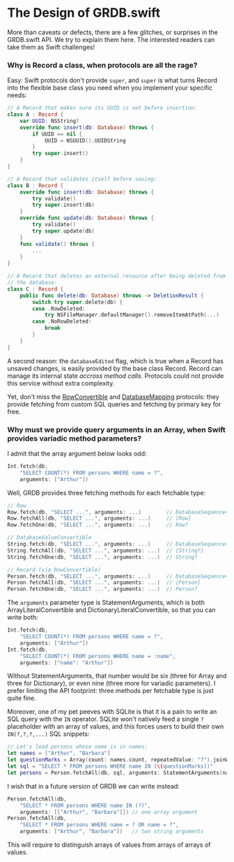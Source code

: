 The Design of GRDB.swift
========================

More than caveats or defects, there are a few glitches, or surprises in the GRDB.swift API. We try to explain them here. The interested readers can take them as Swift challenges!


### Why is Record a class, when protocols are all the rage?

Easy: Swift protocols don't provide `super`, and `super` is what turns Record into the flexible base class you need when you implement your specific needs:

```swift
// A Record that makes sure its UUID is set before insertion:
class A : Record {
    var UUID: NSString?
    override func insert(db: Database) throws {
        if UUID == nil {
            UUID = NSUUID().UUIDString
        }
        try super.insert()
    }
}

// A Record that validates itself before saving:
class B : Record {
    override func insert(db: Database) throws {
        try validate()
        try super.insert(db)
    }
    override func update(db: Database) throws {
        try validate()
        try super.update(db)
    }
    func validate() throws {
        ...
    }
}

// A Record that deletes an external resource after being deleted from
// the database:
class C : Record {
    public func delete(db: Database) throws -> DeletionResult {
        switch try super.delete(db) {
        case .RowDeleted:
            try NSFileManager.defaultManager().removeItemAtPath(...)
        case .NoRowDeleted:
            break
        }
    }
}
```

A second reason: the `databaseEdited` flag, which is true when a Record has unsaved changes, is easily provided by the base class Record. Record can manage its internal state *accross method calls*. Protocols could not provide this service without extra complexity.

Yet, don't miss the [RowConvertible](http://cocoadocs.org/docsets/GRDB.swift/0.12.0/Protocols/RowConvertible.html) and [DatabaseMapping](http://cocoadocs.org/docsets/GRDB.swift/0.12.0/Protocols/DatabaseTableMapping.html) protocols: they provide fetching from custom SQL queries and fetching by primary key for free.


### Why must we provide query arguments in an Array, when Swift provides variadic method parameters?

I admit that the array argument below looks odd:

```swift
Int.fetch(db,
    "SELECT COUNT(*) FROM persons WHERE name = ?",
    arguments: ["Arthur"])
```

Well, GRDB provides three fetching methods for each fetchable type:

```swift
// Row
Row.fetch(db, "SELECT ...", arguments: ...)        // DatabaseSequence<Row>
Row.fetchAll(db, "SELECT ...", arguments: ...)     // [Row]
Row.fetchOne(db, "SELECT ...", arguments: ...)     // Row?

// DatabaseValueConvertible
String.fetch(db, "SELECT ...", arguments: ...)     // DatabaseSequence<String?>
String.fetchAll(db, "SELECT ...", arguments: ...)  // [String?]
String.fetchOne(db, "SELECT ...", arguments: ...)  // String?

// Record (via RowConvertible)
Person.fetch(db, "SELECT ...", arguments: ...)     // DatabaseSequence<Person>
Person.fetchAll(db, "SELECT ...", arguments: ...)  // [Person]
Person.fetchOne(db, "SELECT ...", arguments: ...)  // Person?
```

The `arguments` parameter type is StatementArguments, which is both ArrayLiteralConvertible and DictionaryLiteralConvertible, so that you can write both:

```swift
Int.fetch(db,
    "SELECT COUNT(*) FROM persons WHERE name = ?",
    arguments: ["Arthur"])
Int.fetch(db,
    "SELECT COUNT(*) FROM persons WHERE name = :name",
    arguments: ["name": "Arthur"])
```

Without StatementArguments, that number would be six (three for Array and three for Dictionary), or even nine (three more for variadic parameters). I prefer limiting the API footprint: three methods per fetchable type is just quite fine.

Moreover, one of my pet peeves with SQLite is that it is a pain to write an SQL query with the `IN` operator. SQLite won't natively feed a single `?` placeholder with an array of values, and this forces users to build their own `IN(?,?,?,...)` SQL snippets:

```swift
// Let's load persons whose name is in names:
let names = ["Arthur", "Barbara"]
let questionMarks = Array(count: names.count, repeatedValue: "?").joinWithSeparator(",") // OMG Swift come on
let sql = "SELECT * FROM persons WHERE name IN (\(questionMarks))"
let persons = Person.fetchAll(db, sql, arguments: StatementArguments(names))
```

I wish that in a future version of GRDB we can write instead:

```swift
Person.fetchAll(db,
    "SELECT * FROM persons WHERE name IN (?)",
    arguments: [["Arthur", "Barbara"]]) // one array argument
Person.fetchAll(db,
    "SELECT * FROM persons WHERE name = ? OR name = ?",
    arguments: ["Arthur", "Barbara"])   // two string arguments
```

This will require to distinguish arrays of values from arrays of arrays of values.
